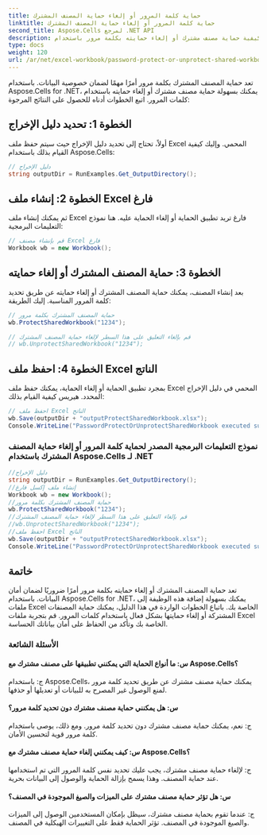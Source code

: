 ```yaml
---
title: حماية كلمة المرور أو إلغاء حماية المصنف المشترك
linktitle: حماية كلمة المرور أو إلغاء حماية المصنف المشترك
second_title: Aspose.Cells لمرجع .NET API
description: تعرف على كيفية حماية مصنف مشترك أو إلغاء حمايته بكلمة مرور باستخدام Aspose.Cells لـ .NET.
type: docs
weight: 120
url: /ar/net/excel-workbook/password-protect-or-unprotect-shared-workbook/
---
```

تعد حماية المصنف المشترك بكلمة مرور أمرًا مهمًا لضمان خصوصية البيانات. باستخدام Aspose.Cells for .NET، يمكنك بسهولة حماية مصنف مشترك أو إلغاء حمايته باستخدام كلمات المرور. اتبع الخطوات أدناه للحصول على النتائج المرجوة:

## الخطوة 1: تحديد دليل الإخراج

أولاً، تحتاج إلى تحديد دليل الإخراج حيث سيتم حفظ ملف Excel المحمي. وإليك كيفية القيام بذلك باستخدام Aspose.Cells:

```csharp
// دليل الإخراج
string outputDir = RunExamples.Get_OutputDirectory();
```

## الخطوة 2: إنشاء ملف Excel فارغ

ثم يمكنك إنشاء ملف Excel فارغ تريد تطبيق الحماية أو إلغاء الحماية عليه. هنا نموذج التعليمات البرمجية:

```csharp
// قم بإنشاء مصنف Excel فارغ
Workbook wb = new Workbook();
```

## الخطوة 3: حماية المصنف المشترك أو إلغاء حمايته

بعد إنشاء المصنف، يمكنك حماية المصنف المشترك أو إلغاء حمايته عن طريق تحديد كلمة المرور المناسبة. إليك الطريقة:

```csharp
// حماية المصنف المشترك بكلمة مرور
wb.ProtectSharedWorkbook("1234");

// قم بإلغاء التعليق على هذا السطر لإلغاء حماية المصنف المشترك
// wb.UnprotectSharedWorkbook("1234");
```

## الخطوة 4: احفظ ملف Excel الناتج

بمجرد تطبيق الحماية أو إلغاء الحماية، يمكنك حفظ ملف Excel المحمي في دليل الإخراج المحدد. هيريس كيفية القيام بذلك:

```csharp
// احفظ ملف Excel الناتج
wb.Save(outputDir + "outputProtectSharedWorkbook.xlsx");
Console.WriteLine("PasswordProtectOrUnprotectSharedWorkbook executed successfully.\r\n");
```

### نموذج التعليمات البرمجية المصدر لحماية كلمة المرور أو إلغاء حماية المصنف المشترك باستخدام Aspose.Cells لـ .NET 
```csharp
//دليل الإخراج
string outputDir = RunExamples.Get_OutputDirectory();
//إنشاء ملف إكسل فارغ
Workbook wb = new Workbook();
//حماية المصنف المشترك بكلمة مرور
wb.ProtectSharedWorkbook("1234");
//قم بإلغاء التعليق على هذا السطر لإلغاء حماية المصنف المشترك
//wb.UnprotectSharedWorkbook("1234");
//احفظ ملف Excel الناتج
wb.Save(outputDir + "outputProtectSharedWorkbook.xlsx");
Console.WriteLine("PasswordProtectOrUnprotectSharedWorkbook executed successfully.\r\n");
```

## خاتمة

تعد حماية المصنف المشترك أو إلغاء حمايته بكلمة مرور أمرًا ضروريًا لضمان أمان البيانات. باستخدام Aspose.Cells for .NET، يمكنك بسهولة إضافة هذه الوظيفة إلى ملفات Excel الخاصة بك. باتباع الخطوات الواردة في هذا الدليل، يمكنك حماية المصنفات المشتركة أو إلغاء حمايتها بشكل فعال باستخدام كلمات المرور. قم بتجربة ملفات Excel الخاصة بك وتأكد من الحفاظ على أمان بياناتك الحساسة.

### الأسئلة الشائعة

#### س: ما أنواع الحماية التي يمكنني تطبيقها على مصنف مشترك مع Aspose.Cells؟
    
ج: باستخدام Aspose.Cells، يمكنك حماية مصنف مشترك عن طريق تحديد كلمة مرور لمنع الوصول غير المصرح به للبيانات أو تعديلها أو حذفها.

#### س: هل يمكنني حماية مصنف مشترك دون تحديد كلمة مرور؟
    
ج: نعم، يمكنك حماية مصنف مشترك دون تحديد كلمة مرور. ومع ذلك، يوصى باستخدام كلمة مرور قوية لتحسين الأمان.

#### س: كيف يمكنني إلغاء حماية مصنف مشترك مع Aspose.Cells؟
    
ج: لإلغاء حماية مصنف مشترك، يجب عليك تحديد نفس كلمة المرور التي تم استخدامها عند حماية المصنف. وهذا يسمح بإزالة الحماية والوصول إلى البيانات بحرية.

#### س: هل تؤثر حماية مصنف مشترك على الميزات والصيغ الموجودة في المصنف؟
    
ج: عندما تقوم بحماية مصنف مشترك، سيظل بإمكان المستخدمين الوصول إلى الميزات والصيغ الموجودة في المصنف. تؤثر الحماية فقط على التغييرات الهيكلية في المصنف.